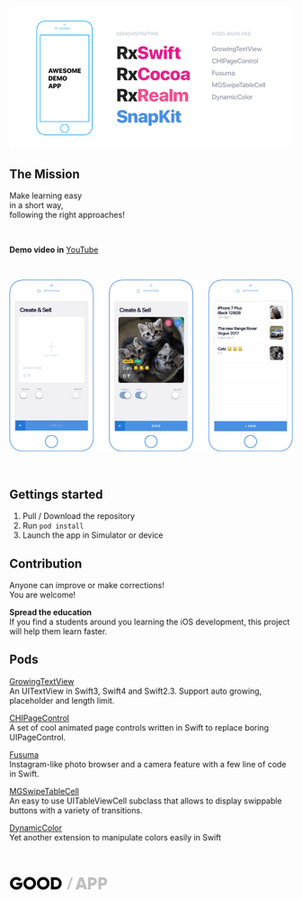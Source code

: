 ![Awesome demo app in Swift](https://raw.githubusercontent.com/mixdesign/awesome-demo-app/master/tools/res/cover.png)

## The Mission
Make learning easy<br/>
in a short way, <br/>
following the right approaches!

<br/>

**Demo video in** <a href="https://youtu.be/GRRI8sgdGRg" target="_blank">YouTube</a>

<br/>

![Awesome demo app screens](https://raw.githubusercontent.com/mixdesign/awesome-demo-app/master/tools/res/demo.png)

<br/>

## Gettings started
1. Pull / Download the repository
2. Run `pod install`
3. Launch the app in Simulator or device


## Contribution
Anyone can improve or make corrections!<br/>
You are welcome!

**Spread the education**<br/>
If you find a students around you learning the iOS development, this project will help them learn faster.

## Pods
<a href="https://github.com/KennethTsang/GrowingTextView" target="_blank">GrowingTextView</a><br/>
An UITextView in Swift3, Swift4 and Swift2.3. Support auto growing, placeholder and length limit.<br/>

<a href="https://github.com/ChiliLabs/CHIPageControl" target="_blank">CHIPageControl</a><br/>
A set of cool animated page controls written in Swift to replace boring UIPageControl.

<a href="https://github.com/ytakzk/Fusuma" target="_blank">Fusuma</a><br/>
Instagram-like photo browser and a camera feature with a few line of code in Swift.<br/>

<a href="https://github.com/MortimerGoro/MGSwipeTableCell" target="_blank">MGSwipeTableCell</a><br/>
An easy to use UITableViewCell subclass that allows to display swippable buttons with a variety of transitions.<br/>

<a href="https://github.com/yannickl/DynamicColor" target="_blank">DynamicColor</a><br/>
Yet another extension to manipulate colors easily in Swift<br/>

<br/><br/>

<div>
<a href="https://goodapp.io" target="_blank">
  
![Good App logo](https://raw.githubusercontent.com/mixdesign/awesome-demo-app/master/tools/res/goodapp-logo.png)

</a>
